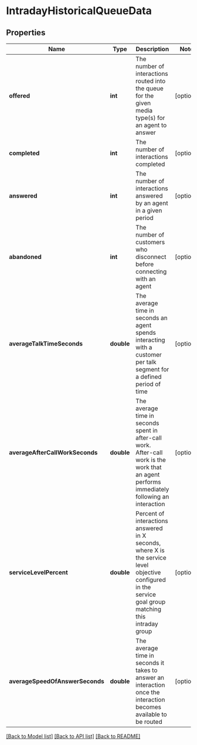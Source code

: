 # IntradayHistoricalQueueData

## Properties
Name | Type | Description | Notes
------------ | ------------- | ------------- | -------------
**offered** | **int** | The number of interactions routed into the queue for the given media type(s) for an agent to answer | [optional] 
**completed** | **int** | The number of interactions completed | [optional] 
**answered** | **int** | The number of interactions answered by an agent in a given period | [optional] 
**abandoned** | **int** | The number of customers who disconnect before connecting with an agent | [optional] 
**averageTalkTimeSeconds** | **double** | The average time in seconds an agent spends interacting with a customer per talk segment for a defined period of time | [optional] 
**averageAfterCallWorkSeconds** | **double** | The average time in seconds spent in after-call work. After-call work is the work that an agent performs immediately following an interaction | [optional] 
**serviceLevelPercent** | **double** | Percent of interactions answered in X seconds, where X is the service level objective configured in the service goal group matching this intraday group | [optional] 
**averageSpeedOfAnswerSeconds** | **double** | The average time in seconds it takes to answer an interaction once the interaction becomes available to be routed | [optional] 

[[Back to Model list]](../README.md#documentation-for-models) [[Back to API list]](../README.md#documentation-for-api-endpoints) [[Back to README]](../README.md)


